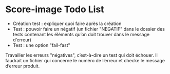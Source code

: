 # Score-image Todo List

* Création test : expliquer quoi faire après la création
* Test : pouvoir faire un négatif (un fichier "NEGATIF" dans le dossier des tests contenant les éléments qu’on doit trouver dans le message d’erreur)
* Test : une option "fail-fast"

Travailler les erreurs "négatives", c’est-à-dire un test qui doit échouer. Il faudrait un fichier qui concerne le numéro de l’erreur et checke le message d’erreur produit.
